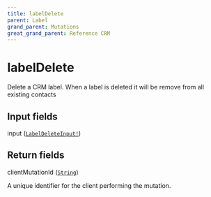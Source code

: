 ```yaml
---
title: labelDelete
parent: Label
grand_parent: Mutations
great_grand_parent: Reference CRM
---
```


# labelDelete

Delete a CRM label. When a label is deleted it will be remove from all
existing contacts

## Input fields

<div class="field-entry ">
  <span id="input" class="field-name anchored">input (<code><a href="/docs/reference_crm/input_object/label/label_delete_input">LabelDeleteInput!</a></code>)</span>

  <div class="description-wrapper">

  </div>
</div>

## Return fields

<div class="field-entry ">
  <span id="client_mutation_id" class="field-name anchored">clientMutationId (<code><a href="/docs/reference_crm/scalar/string">String</a></code>)</span>

  <div class="description-wrapper">
   <p>A unique identifier for the client performing the mutation.</p>

  </div>
</div>

